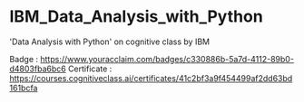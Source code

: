 # IBM_Data_Analysis_with_Python
 'Data Analysis with Python' on cognitive class by IBM 

Badge : https://www.youracclaim.com/badges/c330886b-5a7d-4112-89b0-d4803fba6bc6
Certificate : https://courses.cognitiveclass.ai/certificates/41c2bf3a9f454499af2dd63bd161bcfa
